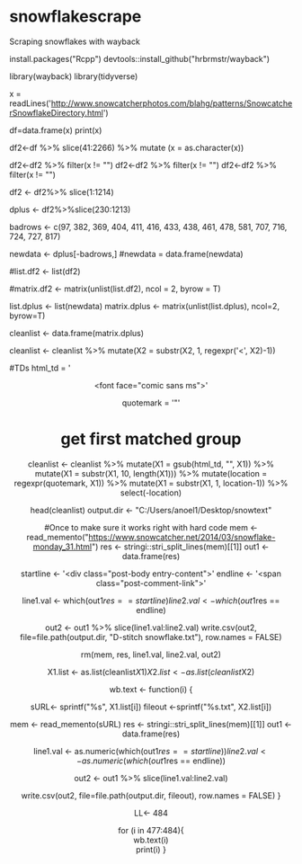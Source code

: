 # snowflakescrape
Scraping snowflakes with wayback

install.packages("Rcpp")
devtools::install_github("hrbrmstr/wayback")

library(wayback)
library(tidyverse)

x = readLines('http://www.snowcatcherphotos.com/blahg/patterns/SnowcatcherSnowflakeDirectory.html')

df=data.frame(x)
print(x)

df2<-df %>%
  slice(41:2266) %>%
  mutate (x = as.character(x))

df2<-df2 %>% filter(x != "")
df2<-df2 %>% filter(x != "<tr>")
df2<-df2 %>% filter(x != "</tr>")

df2 <- df2%>% slice(1:1214)

dplus <- df2%>%slice(230:1213)

badrows <- c(97, 382, 369, 404, 411, 416, 433, 438, 461, 478, 581, 707, 716, 724, 727, 817)


newdata <- dplus[-badrows,]
#newdata = data.frame(newdata)

#list.df2 <- list(df2)

#matrix.df2 <- matrix(unlist(list.df2), ncol = 2, byrow = T)

list.dplus <- list(newdata)
matrix.dplus <- matrix(unlist(list.dplus), ncol=2, byrow=T)

cleanlist <- data.frame(matrix.dplus)

cleanlist <- cleanlist %>%
  mutate(X2 = substr(X2, 1, regexpr('<', X2)-1))

#TDs
html_td = '<td><center><font face=\"comic sans ms\">'

quotemark = '\"'


# get first matched group
cleanlist <- cleanlist %>%
  mutate(X1 = gsub(html_td, "", X1)) %>%
  mutate(X1 = substr(X1, 10, length(X1))) %>%
  mutate(location = regexpr(quotemark, X1)) %>%
  mutate(X1 = substr(X1, 1, location-1)) %>%
  select(-location)
  


 
head(cleanlist)
output.dir <- "C:/Users/anoel1/Desktop/snowtext"

#Once to make sure it works right with hard code
mem <- read_memento("https://www.snowcatcher.net/2014/03/snowflake-monday_31.html")
res <- stringi::stri_split_lines(mem)[[1]]
out1 <- data.frame(res)

startline <- '<div class=\"post-body entry-content\">'
endline <- '<span class=\"post-comment-link\">'

line1.val <- which(out1$res == startline)
line2.val <- which(out1$res == endline)

out2 <- out1 %>% slice(line1.val:line2.val)
write.csv(out2, file=file.path(output.dir, "D-stitch snowflake.txt"), row.names = FALSE)


rm(mem, res, line1.val, line2.val, out2)



X1.list <- as.list(cleanlist$X1)
X2.list <- as.list(cleanlist$X2)


wb.text <- function(i) {

  sURL<- sprintf("%s", X1.list[i])
  fileout <-sprintf("%s.txt", X2.list[i])
  
mem <- read_memento(sURL)
res <- stringi::stri_split_lines(mem)[[1]]
out1 <- data.frame(res)


line1.val <- as.numeric(which(out1$res == startline))
line2.val <- as.numeric(which(out1$res == endline))

out2 <- out1 %>% slice(line1.val:line2.val)


write.csv(out2, file=file.path(output.dir, fileout), row.names = FALSE)
}

LL<- 484

for (i in 477:484){   
  wb.text(i)   
  print(i) 
}
